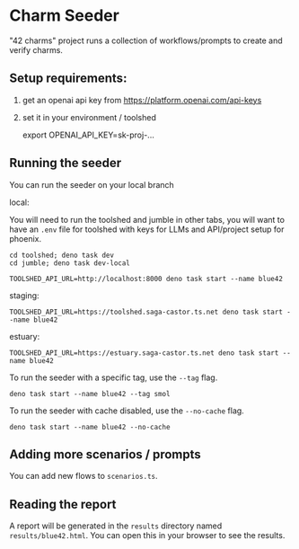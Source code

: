 # Charm Seeder

"42 charms" project runs a collection of workflows/prompts to create and verify
charms.

## Setup requirements:

1. get an openai api key from https://platform.openai.com/api-keys
2. set it in your environment / toolshed

   export OPENAI_API_KEY=sk-proj-...

## Running the seeder

You can run the seeder on your local branch

local:

You will need to run the toolshed and jumble in other tabs, you will want to
have an `.env` file for toolshed with keys for LLMs and API/project setup for
phoenix.

    cd toolshed; deno task dev
    cd jumble; deno task dev-local

    TOOLSHED_API_URL=http://localhost:8000 deno task start --name blue42

staging:

    TOOLSHED_API_URL=https://toolshed.saga-castor.ts.net deno task start --name blue42

estuary:

    TOOLSHED_API_URL=https://estuary.saga-castor.ts.net deno task start --name blue42

To run the seeder with a specific tag, use the `--tag` flag.

    deno task start --name blue42 --tag smol

To run the seeder with cache disabled, use the `--no-cache` flag.

    deno task start --name blue42 --no-cache

## Adding more scenarios / prompts

You can add new flows to `scenarios.ts`.

## Reading the report

A report will be generated in the `results` directory named `results/blue42.html`.
You can open this in your browser to see the results.
